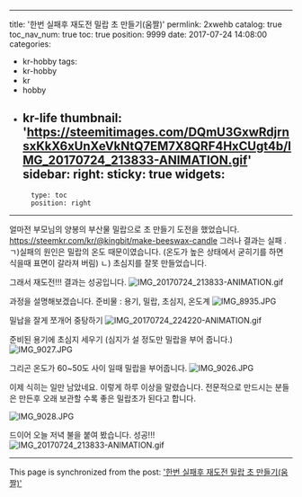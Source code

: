 
---
title: '한번 실패후 재도전 밀랍 초 만들기(움짤)'
permlink: 2xwehb
catalog: true
toc_nav_num: true
toc: true
position: 9999
date: 2017-07-24 14:08:00
categories:
- kr-hobby
tags:
- kr-hobby
- kr
- hobby
- kr-life
thumbnail: 'https://steemitimages.com/DQmU3GxwRdjrnsxKkX6xUnXeVkNtQ7EM7X8QRF4HxCUgt4b/IMG_20170724_213833-ANIMATION.gif'
sidebar:
    right:
        sticky: true
widgets:
    -
        type: toc
        position: right
---


얼마전 부모님의 양봉의 부산물 밀랍으로 초 만들기 도전을 했었습니다. 
https://steemkr.com/kr/@kingbit/make-beeswax-candle
그러나 결과는 실패 .
ㄱ)실패의 원인은 밀랍의 온도 때문이였습니다. 
(온도가 높은 상태에서 굳히기를 하면 식을때 표면이 갈라져 버림)
ㄴ) 초심지를 잘못 만들었습니다. 

그래서 재도전!!! 결과는 성공입니다. 
![IMG_20170724_213833-ANIMATION.gif](https://steemitimages.com/DQmU3GxwRdjrnsxKkX6xUnXeVkNtQ7EM7X8QRF4HxCUgt4b/IMG_20170724_213833-ANIMATION.gif)

과정을 설명해보겠습니다. 
준비물 : 용기, 밀랍, 초심지, 온도계
![IMG_8935.JPG](https://steemitimages.com/DQmZnx1EBuLrsnbejjkLJjcNpDoqgjBzRyrUgde5AehrcPG/IMG_8935.JPG)

밀납을 잘게 쪼개어 중탕하기
 ![IMG_20170724_224220-ANIMATION.gif](https://steemitimages.com/DQmPuvThgacVBTrR9RHvCr1ZwshLMEYBL59Sc6N5dtDgWuB/IMG_20170724_224220-ANIMATION.gif)

준비된 용기에 초심지 세우기
(심지가 설 정도만 밀랍을 부어 줍니다.)
![IMG_9027.JPG](https://steemitimages.com/DQmaVSAuDUdQxxR2Vj57tx2Z39dVTi8hxydgfiM2qRrnuKL/IMG_9027.JPG)

그리곤 온도가 60~50도 사이 일때 밀랍을 부어줍니다. 
![IMG_9026.JPG](https://steemitimages.com/DQmVh48bAafQqWSkwpyjv8hw9cvFbuHebZ95y5b3Ly13RSf/IMG_9026.JPG)

이제 식히는 일만 남았네요. 이렇게 하루 이상을 말렸습니다. 
전문적으로 만드시는 분들은 만든후 오래 보관할 수록 좋은 밀랍초가 된다고 합니다. 

![IMG_9028.JPG](https://steemitimages.com/DQmNS73F3SMAo2a4DBGWwRoz3RYRN1s2JsVV93UofckmKJ1/IMG_9028.JPG)

드이어 오늘 저녁 불을 붙여 봤습니다.  성공!!!
![IMG_20170724_213833-ANIMATION.gif](https://steemitimages.com/DQmU3GxwRdjrnsxKkX6xUnXeVkNtQ7EM7X8QRF4HxCUgt4b/IMG_20170724_213833-ANIMATION.gif)

- - -

This page is synchronized from the post: ['한번 실패후 재도전 밀랍 초 만들기(움짤)'](https://steemit.com/@kingbit/2xwehb)
